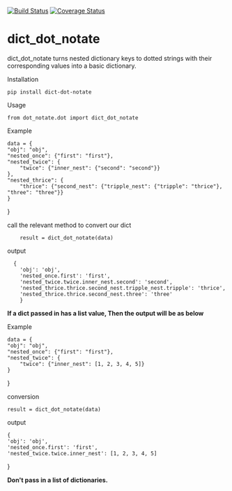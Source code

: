 [![Build Status](https://travis-ci.org/kenneth051/dict-dot-notate.svg?branch=develop)](https://travis-ci.org/kenneth051/dict-dot-notate) [![Coverage Status](https://coveralls.io/repos/github/kenneth051/dict-dot-notate/badge.svg?branch=add-badge)](https://coveralls.io/github/kenneth051/dict-dot-notate?branch=add-badge)

# dict_dot_notate

dict_dot_notate turns nested dictionary keys to dotted strings with their corresponding values into a basic dictionary. 

Installation

    pip install dict-dot-notate
            
Usage

    from dot_notate.dot import dict_dot_notate

Example

    data = {
    "obj": "obj",
    "nested_once": {"first": "first"},
    "nested_twice": {
        "twice": {"inner_nest": {"second": "second"}}
    },
    "nested_thrice": {
        "thrice": {"second_nest": {"tripple_nest": {"tripple": "thrice"}, "three": "three"}}
    }
}

call the relevant method to convert our dict 

        result = dict_dot_notate(data)

output


      {
        'obj': 'obj',
        'nested_once.first': 'first',
        'nested_twice.twice.inner_nest.second': 'second',
        'nested_thrice.thrice.second_nest.tripple_nest.tripple': 'thrice', 
        'nested_thrice.thrice.second_nest.three': 'three'
        }

**If a dict passed in has a list value, Then the output will be as below**

Example

    data = {
    "obj": "obj",
    "nested_once": {"first": "first"},
    "nested_twice": {
        "twice": {"inner_nest": [1, 2, 3, 4, 5]}
    }
}
    
conversion

    result = dict_dot_notate(data)

output

    {
    'obj': 'obj',
    'nested_once.first': 'first',
    'nested_twice.twice.inner_nest': [1, 2, 3, 4, 5]
}


**Don't pass in a list of dictionaries.**
